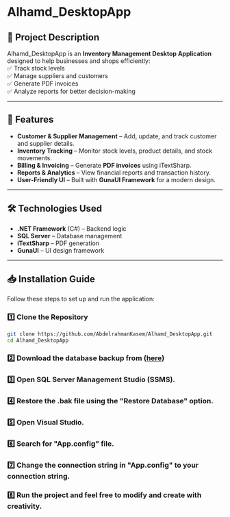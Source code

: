 # Alhamd_DesktopApp

## 📌 Project Description
Alhamd_DesktopApp is an **Inventory Management Desktop Application** designed to help businesses and shops efficiently:  
✅ Track stock levels  
✅ Manage suppliers and customers  
✅ Generate PDF invoices  
✅ Analyze reports for better decision-making  

---

## 🚀 Features
- **Customer & Supplier Management** – Add, update, and track customer and supplier details.  
- **Inventory Tracking** – Monitor stock levels, product details, and stock movements.  
- **Billing & Invoicing** – Generate **PDF invoices** using iTextSharp.  
- **Reports & Analytics** – View financial reports and transaction history.  
- **User-Friendly UI** – Built with **GunaUI Framework** for a modern design.  

---

## 🛠 Technologies Used
- **.NET Framework** (C#) – Backend logic  
- **SQL Server** – Database management  
- **iTextSharp** – PDF generation  
- **GunaUI** – UI design framework  

---

## 📥 Installation Guide
Follow these steps to set up and run the application:

### 1️⃣ Clone the Repository
```sh
git clone https://github.com/AbdelrahmanKasem/Alhamd_DesktopApp.git
cd Alhamd_DesktopApp
```
### 2️⃣ Download the database backup from ([here](https://drive.google.com/file/d/1CBWa23B8afSynl0WXOqQJ5gthzbr6X_X/view?usp=sharing))
### 3️⃣ Open SQL Server Management Studio (SSMS).
### 4️⃣ Restore the .bak file using the "Restore Database" option.
### 5️⃣ Open Visual Studio.
### 6️⃣ Search for "App.config" file.
### 7️⃣ Change the connection string in "App.config" to your connection string.
### 8️⃣ Run the project and feel free to modify and create with creativity.
